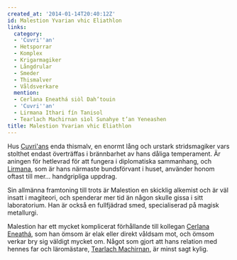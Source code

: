 ```yaml
---
created_at: '2014-01-14T20:40:12Z'
id: Malestion Yvarian vhic Eliathlon
links:
  category:
  - 'Cuvri''an'
  - Hetsporrar
  - Komplex
  - Krigarmagiker
  - Långdrular
  - Smeder
  - Thismalver
  - Våldsverkare
  mention:
  - Cerlana Eneathá siòl Dah’touin
  - 'Cuvri''an'
  - Lirmana Ithari fín Tanisol
  - Tearlach Machirnan sìol Sunahye t’an Yeneashen
title: Malestion Yvarian vhic Eliathlon
---
```


Hus [Cuvri'ans] enda thismalv, en enormt lång och urstark stridsmagiker vars stolthet endast
överträffas i brännbarhet av hans dåliga temperament. Är aningen för hetlevrad för att fungera i
diplomatiska sammanhang, och [Lirmana], som är hans närmaste bundsförvant i huset, använder honom
oftast till mer... handgripliga uppdrag.

Sin allmänna framtoning till trots är Malestion en skicklig alkemist och är väl insatt i magiteori,
och spenderar mer tid än någon skulle gissa i sitt laboratorium. Han är också en fullfjädrad smed,
specialiserad på magisk metallurgi.

Malestion har ett mycket komplicerat förhållande till kollegan [Cerlana Eneathá], som han ömsom är
elak eller direkt våldsam mot, och ömsom verkar bry sig väldigt mycket om. Något som gjort att hans
relation med hennes far och läromästare, [Tearlach Machirnan], är minst sagt kylig.

  [Cuvri'ans]: Cuvrian
  [Lirmana]: Lirmana_Ithari_fín_Tanisol
  [Cerlana Eneathá]: Cerlana_Eneathá_siòl_Dahtouin
  [Tearlach Machirnan]: Tearlach_Machirnan_sìol_Sunahye_tan_Yeneashen
